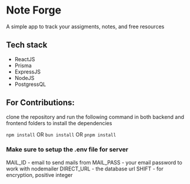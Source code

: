 # Note Forge

A simple app to track your assigments, notes, and free resources

## Tech stack

- ReactJS
- Prisma
- ExpressJS
- NodeJS
- PostgressQL

## For Contributions:

clone the repository and run the following command in both backend and frontend folders to install the dependencies

`npm install`
OR
`bun install`
OR
`pnpm install`

### Make sure to setup the .env file for server

MAIL_ID - email to send mails from
MAIL_PASS - your email password to work with nodemailer
DIRECT_URL - the database url
SHIFT - for encryption, positive integer
